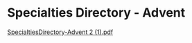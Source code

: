 # Specialties Directory - Advent

[SpecialtiesDirectory-Advent 2 (1).pdf](Specialties%20Directory%20-%20Advent%20c9e8c78b84894266a783159559a30782/SpecialtiesDirectory-Advent_2_(1).pdf)